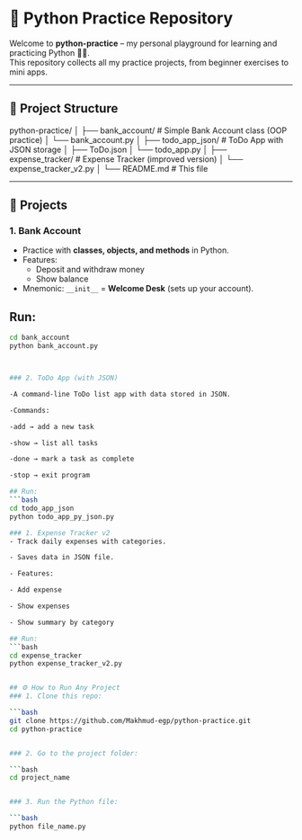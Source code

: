 # 🐍 Python Practice Repository  

Welcome to **python-practice** – my personal playground for learning and practicing Python 🧑‍💻.  
This repository collects all my practice projects, from beginner exercises to mini apps.  

---

## 📂 Project Structure  

python-practice/
│
├── bank_account/ # Simple Bank Account class (OOP practice)
│ └── bank_account.py
│
├── todo_app_json/ # ToDo App with JSON storage
│ ├── ToDo.json
│ └── todo_app.py
│
├── expense_tracker/ # Expense Tracker (improved version)
│ └── expense_tracker_v2.py
│
└── README.md # This file


---

## 🚀 Projects  

### 1. Bank Account  
- Practice with **classes, objects, and methods** in Python.  
- Features:
  - Deposit and withdraw money  
  - Show balance  
- Mnemonic: `__init__` = **Welcome Desk** (sets up your account).  

## Run:
   ```bash
   cd bank_account
   python bank_account.py



### 2. ToDo App (with JSON)

-A command-line ToDo list app with data stored in JSON.

-Commands:

-add → add a new task

-show → list all tasks

-done → mark a task as complete

-stop → exit program

## Run:
   ```bash
   cd todo_app_json
   python todo_app_py_json.py

### 1. Expense Tracker v2 
- Track daily expenses with categories.

- Saves data in JSON file.

- Features:

- Add expense

- Show expenses

- Show summary by category

## Run:
   ```bash
   cd expense_tracker
   python expense_tracker_v2.py


## ⚙️ How to Run Any Project
### 1. Clone this repo:

```bash
   git clone https://github.com/Makhmud-egp/python-practice.git
   cd python-practice


### 2. Go to the project folder:

```bash
   cd project_name


### 3. Run the Python file:

```bash
   python file_name.py
